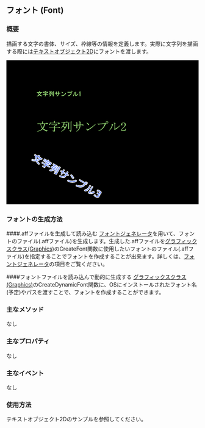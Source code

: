 ﻿## フォント (Font)

### 概要

描画する文字の書体、サイズ、枠線等の情報を定義します。実際に文字列を描画する際には[テキストオブジェクト2D](../2D/TextObject.md)にフォントを渡します。

![フォント](img/Font.png)

### フォントの生成方法

####.affファイルを生成して読み込む
[フォントジェネレータ](../Tool/FontGenerator.md)を用いて、フォントのファイル(.affファイル)を生成します。生成した.affファイルを[グラフィックスクラス(Graphics)](./Graphics.md)のCreateFont関数に使用したいフォントのファイル(.affファイル)を指定することでフォントを作成することが出来ます。詳しくは、[フォントジェネレータ](../Tool/FontGenerator.md)の項目をご覧ください。

####フォントファイルを読み込んで動的に生成する
[グラフィックスクラス(Graphics)](./Graphics.md)のCreateDynamicFont関数に、OSにインストールされたフォント名(予定)やパスを渡すことで、フォントを作成することができます。

####


### 主なメソッド

なし

### 主なプロパティ

なし

### 主なイベント

なし

### 使用方法

テキストオブジェクト2Dのサンプルを参照してください。
